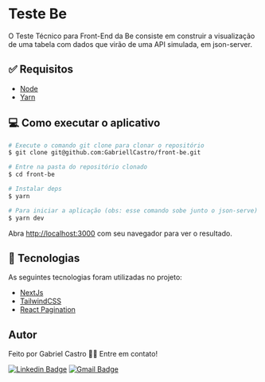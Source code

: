 # Teste Be

O Teste Técnico para Front-End da Be consiste em construir a visualização de uma tabela com dados que virão de uma API simulada, em json-server.

## :white_check_mark: Requisitos

- [Node](https://nodejs.org/en/)
- [Yarn](https://yarnpkg.com/lang/en/)

## 💻 Como executar o aplicativo

```bash
# Execute o comando git clone para clonar o repositório
$ git clone git@github.com:GabriellCastro/front-be.git

# Entre na pasta do repositório clonado
$ cd front-be

# Instalar deps
$ yarn

# Para iniciar a aplicação (obs: esse comando sobe junto o json-serve)
$ yarn dev

```

Abra [http://localhost:3000](http://localhost:3000) com seu navegador para ver o resultado.

## :rocket: Tecnologias

As seguintes tecnologias foram utilizadas no projeto:

- [NextJs](https://nextjs.org/)
- [TailwindCSS](https://tailwindcss.com)
- [React Pagination](https://www.npmjs.com/package/react-chakra-pagination)

## Autor

Feito por Gabriel Castro 👋🏽 Entre em contato!

[![Linkedin Badge](https://img.shields.io/badge/-Gabriel-blue?style=flat-square&logo=Linkedin&logoColor=white&link=https://www.linkedin.com/in/eugabrielcastro/)](https://www.linkedin.com/in/eugabrielcastro/)
[![Gmail Badge](https://img.shields.io/badge/-contatodevgabriel@gmail.com-red?style=flat-square&link=mailto:contatodevgabriel@gmail.com)](mailto:contatodevgabriel@gmail.com)
